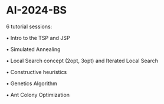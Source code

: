 # AI-2024-BS
6 tutorial sessions:

• Intro to the TSP and JSP

• Simulated Annealing

• Local Search concept (2opt, 3opt) and Iterated Local Search

• Constructive heuristics

• Genetics Algorithm

• Ant Colony Optimization
